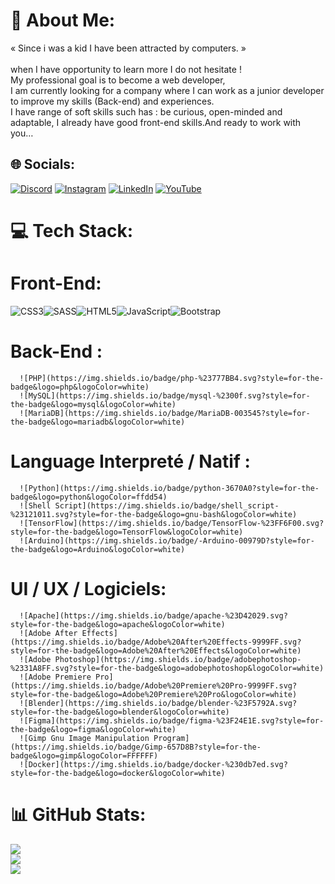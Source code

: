 # 💫 About Me:
« Since i was a kid I have been attracted by computers. »<br><br>when I have opportunity to learn more I do not hesitate !<br>My professional goal is to become a web developer,<br>I am currently looking for a company where I can work as a junior developer to improve my skills (Back-end) and experiences.<br>I have range of soft skills such has : be curious, open-minded and adaptable, I already have good front-end skills.And ready to work with you…


## 🌐 Socials:
[![Discord](https://img.shields.io/badge/Discord-%237289DA.svg?logo=discord&logoColor=white)](https://discord.gg/𝓩𝓪𝓼𝓱𝓲𝓴𝔂#7938) [![Instagram](https://img.shields.io/badge/Instagram-%23E4405F.svg?logo=Instagram&logoColor=white)](https://instagram.com/stanislas__84) [![LinkedIn](https://img.shields.io/badge/LinkedIn-%230077B5.svg?logo=linkedin&logoColor=white)](https://linkedin.com/in/stanislas-rousset) [![YouTube](https://img.shields.io/badge/YouTube-%23FF0000.svg?logo=YouTube&logoColor=white)](https://youtube.com/@@zashiky8086) 

# 💻 Tech Stack:

 #   Front-End:
 ![CSS3](https://img.shields.io/badge/css3-%231572B6.svg?style=for-the-badge&logo=css3&logoColor=white)![SASS](https://img.shields.io/badge/SASS-hotpink.svg?style=for-the-badge&logo=SASS&logoColor=white)![HTML5](https://img.shields.io/badge/html5-%23E34F26.svg?style=for-the-badge&logo=html5&logoColor=white)![JavaScript](https://img.shields.io/badge/javascript-%23323330.svg?style=for-the-badge&logo=javascript&logoColor=%23F7DF1E)![Bootstrap](https://img.shields.io/badge/bootstrap-%23563D7C.svg?style=for-the-badge&logo=bootstrap&logoColor=white) 
 #   Back-End :
      ![PHP](https://img.shields.io/badge/php-%23777BB4.svg?style=for-the-badge&logo=php&logoColor=white)
      ![MySQL](https://img.shields.io/badge/mysql-%2300f.svg?style=for-the-badge&logo=mysql&logoColor=white) 
      ![MariaDB](https://img.shields.io/badge/MariaDB-003545?style=for-the-badge&logo=mariadb&logoColor=white) 
 #   Language Interpreté / Natif :
      ![Python](https://img.shields.io/badge/python-3670A0?style=for-the-badge&logo=python&logoColor=ffdd54)
      ![Shell Script](https://img.shields.io/badge/shell_script-%23121011.svg?style=for-the-badge&logo=gnu-bash&logoColor=white)
      ![TensorFlow](https://img.shields.io/badge/TensorFlow-%23FF6F00.svg?style=for-the-badge&logo=TensorFlow&logoColor=white) 
      ![Arduino](https://img.shields.io/badge/-Arduino-00979D?style=for-the-badge&logo=Arduino&logoColor=white)
 #   UI / UX / Logiciels:
      ![Apache](https://img.shields.io/badge/apache-%23D42029.svg?style=for-the-badge&logo=apache&logoColor=white) 
      ![Adobe After Effects](https://img.shields.io/badge/Adobe%20After%20Effects-9999FF.svg?style=for-the-badge&logo=Adobe%20After%20Effects&logoColor=white) 
      ![Adobe Photoshop](https://img.shields.io/badge/adobephotoshop-%2331A8FF.svg?style=for-the-badge&logo=adobephotoshop&logoColor=white) 
      ![Adobe Premiere Pro](https://img.shields.io/badge/Adobe%20Premiere%20Pro-9999FF.svg?style=for-the-badge&logo=Adobe%20Premiere%20Pro&logoColor=white) 
      ![Blender](https://img.shields.io/badge/blender-%23F5792A.svg?style=for-the-badge&logo=blender&logoColor=white) 	
      ![Figma](https://img.shields.io/badge/figma-%23F24E1E.svg?style=for-the-badge&logo=figma&logoColor=white) 
      ![Gimp Gnu Image Manipulation Program](https://img.shields.io/badge/Gimp-657D8B?style=for-the-badge&logo=gimp&logoColor=FFFFFF)
      ![Docker](https://img.shields.io/badge/docker-%230db7ed.svg?style=for-the-badge&logo=docker&logoColor=white)


# 📊 GitHub Stats:
![](https://github-readme-stats.vercel.app/api?username=ZashikyOff&theme=material-palenight&hide_border=false&include_all_commits=false&count_private=false)<br/>
![](https://github-readme-streak-stats.herokuapp.com/?user=ZashikyOff&theme=material-palenight&hide_border=false)<br/>
![](https://github-readme-stats.vercel.app/api/top-langs/?username=ZashikyOff&theme=material-palenight&hide_border=false&include_all_commits=false&count_private=false&layout=compact)

<!-- Proudly created with GPRM ( https://gprm.itsvg.in ) -->
